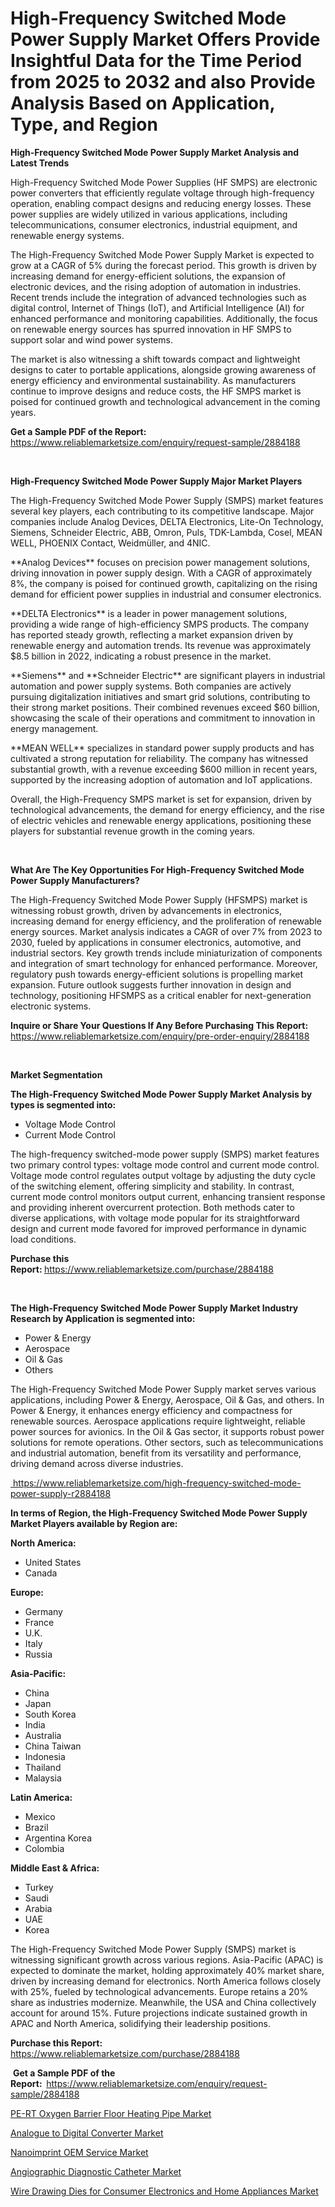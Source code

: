 <p><h1>High-Frequency Switched Mode Power Supply Market Offers Provide Insightful Data for the Time Period from 2025 to 2032 and also Provide Analysis Based on Application, Type, and Region</h1></p><p><strong>High-Frequency Switched Mode Power Supply Market Analysis and Latest Trends</strong></p>
<p><p>High-Frequency Switched Mode Power Supplies (HF SMPS) are electronic power converters that efficiently regulate voltage through high-frequency operation, enabling compact designs and reducing energy losses. These power supplies are widely utilized in various applications, including telecommunications, consumer electronics, industrial equipment, and renewable energy systems.</p><p>The High-Frequency Switched Mode Power Supply Market is expected to grow at a CAGR of 5% during the forecast period. This growth is driven by increasing demand for energy-efficient solutions, the expansion of electronic devices, and the rising adoption of automation in industries. Recent trends include the integration of advanced technologies such as digital control, Internet of Things (IoT), and Artificial Intelligence (AI) for enhanced performance and monitoring capabilities. Additionally, the focus on renewable energy sources has spurred innovation in HF SMPS to support solar and wind power systems. </p><p>The market is also witnessing a shift towards compact and lightweight designs to cater to portable applications, alongside growing awareness of energy efficiency and environmental sustainability. As manufacturers continue to improve designs and reduce costs, the HF SMPS market is poised for continued growth and technological advancement in the coming years.</p></p>
<p><strong>Get a Sample PDF of the Report:&nbsp;</strong> <a href="https://www.reliablemarketsize.com/enquiry/request-sample/2884188?utm_campaign=1133&utm_medium=2&utm_source=Github&utm_content=ia&utm_term=13032025&utm_id=high-frequency-switched-mode-power-supply">https://www.reliablemarketsize.com/enquiry/request-sample/2884188</a></p>
<p>&nbsp;</p>
<p><strong>High-Frequency Switched Mode Power Supply Major Market Players</strong></p>
<p><p>The High-Frequency Switched Mode Power Supply (SMPS) market features several key players, each contributing to its competitive landscape. Major companies include Analog Devices, DELTA Electronics, Lite-On Technology, Siemens, Schneider Electric, ABB, Omron, Puls, TDK-Lambda, Cosel, MEAN WELL, PHOENIX Contact, Weidmüller, and 4NIC. </p><p>**Analog Devices** focuses on precision power management solutions, driving innovation in power supply design. With a CAGR of approximately 8%, the company is poised for continued growth, capitalizing on the rising demand for efficient power supplies in industrial and consumer electronics.</p><p>**DELTA Electronics** is a leader in power management solutions, providing a wide range of high-efficiency SMPS products. The company has reported steady growth, reflecting a market expansion driven by renewable energy and automation trends. Its revenue was approximately $8.5 billion in 2022, indicating a robust presence in the market.</p><p>**Siemens** and **Schneider Electric** are significant players in industrial automation and power supply systems. Both companies are actively pursuing digitalization initiatives and smart grid solutions, contributing to their strong market positions. Their combined revenues exceed $60 billion, showcasing the scale of their operations and commitment to innovation in energy management.</p><p>**MEAN WELL** specializes in standard power supply products and has cultivated a strong reputation for reliability. The company has witnessed substantial growth, with a revenue exceeding $600 million in recent years, supported by the increasing adoption of automation and IoT applications.</p><p>Overall, the High-Frequency SMPS market is set for expansion, driven by technological advancements, the demand for energy efficiency, and the rise of electric vehicles and renewable energy applications, positioning these players for substantial revenue growth in the coming years.</p></p>
<p>&nbsp;</p>
<p><strong>What Are The Key Opportunities For High-Frequency Switched Mode Power Supply Manufacturers?</strong></p>
<p><p>The High-Frequency Switched Mode Power Supply (HFSMPS) market is witnessing robust growth, driven by advancements in electronics, increasing demand for energy efficiency, and the proliferation of renewable energy sources. Market analysis indicates a CAGR of over 7% from 2023 to 2030, fueled by applications in consumer electronics, automotive, and industrial sectors. Key growth trends include miniaturization of components and integration of smart technology for enhanced performance. Moreover, regulatory push towards energy-efficient solutions is propelling market expansion. Future outlook suggests further innovation in design and technology, positioning HFSMPS as a critical enabler for next-generation electronic systems.</p></p>
<p><strong>Inquire or Share Your Questions If Any Before Purchasing This Report:</strong> <a href="https://www.reliablemarketsize.com/enquiry/pre-order-enquiry/2884188?utm_campaign=1133&utm_medium=2&utm_source=Github&utm_content=ia&utm_term=13032025&utm_id=high-frequency-switched-mode-power-supply">https://www.reliablemarketsize.com/enquiry/pre-order-enquiry/2884188</a></p>
<p>&nbsp;</p>
<p><strong>Market Segmentation</strong></p>
<p><strong>The High-Frequency Switched Mode Power Supply Market Analysis by types is segmented into:</strong></p>
<p><ul><li>Voltage Mode Control</li><li>Current Mode Control</li></ul></p>
<p><p>The high-frequency switched-mode power supply (SMPS) market features two primary control types: voltage mode control and current mode control. Voltage mode control regulates output voltage by adjusting the duty cycle of the switching element, offering simplicity and stability. In contrast, current mode control monitors output current, enhancing transient response and providing inherent overcurrent protection. Both methods cater to diverse applications, with voltage mode popular for its straightforward design and current mode favored for improved performance in dynamic load conditions.</p></p>
<p><strong>Purchase this Report:&nbsp;</strong><a href="https://www.reliablemarketsize.com/purchase/2884188?utm_campaign=1133&utm_medium=2&utm_source=Github&utm_content=ia&utm_term=13032025&utm_id=high-frequency-switched-mode-power-supply">https://www.reliablemarketsize.com/purchase/2884188</a></p>
<p>&nbsp;</p>
<p><strong>The High-Frequency Switched Mode Power Supply Market Industry Research by Application is segmented into:</strong></p>
<p><ul><li>Power & Energy</li><li>Aerospace</li><li>Oil & Gas</li><li>Others</li></ul></p>
<p><p>The High-Frequency Switched Mode Power Supply market serves various applications, including Power & Energy, Aerospace, Oil & Gas, and others. In Power & Energy, it enhances energy efficiency and compactness for renewable sources. Aerospace applications require lightweight, reliable power sources for avionics. In the Oil & Gas sector, it supports robust power solutions for remote operations. Other sectors, such as telecommunications and industrial automation, benefit from its versatility and performance, driving demand across diverse industries.</p></p>
<p><a href="https://www.reliablemarketsize.com/high-frequency-switched-mode-power-supply-r2884188?utm_campaign=1133&utm_medium=2&utm_source=Github&utm_content=ia&utm_term=13032025&utm_id=high-frequency-switched-mode-power-supply">&nbsp;https://www.reliablemarketsize.com/high-frequency-switched-mode-power-supply-r2884188</a></p>
<p><strong>In terms of Region, the High-Frequency Switched Mode Power Supply Market Players available by Region are:</strong></p>
<p>
    <p> <strong> North America: </strong>
        <ul>
            <li>United States</li>
            <li>Canada</li>
        </ul>
        </p> 
    <p> <strong> Europe: </strong>
        <ul>
            <li>Germany</li>
            <li>France</li>
            <li>U.K.</li>
            <li>Italy</li>
            <li>Russia</li>
        </ul>
        </p> 
    <p> <strong> Asia-Pacific: </strong>
        <ul>
            <li>China</li>
            <li>Japan</li>
            <li>South Korea</li>
            <li>India</li>
            <li>Australia</li>
            <li>China Taiwan</li>
            <li>Indonesia</li>
            <li>Thailand</li>
            <li>Malaysia</li>
        </ul>
        </p> 
    <p> <strong> Latin America: </strong>
        <ul>
            <li>Mexico</li>
            <li>Brazil</li>
            <li>Argentina Korea</li>
            <li>Colombia</li>
        </ul>
        </p> 
    <p> <strong> Middle East & Africa: </strong>
        <ul>
            <li>Turkey</li>
            <li>Saudi</li>
            <li>Arabia</li>
            <li>UAE</li>
            <li>Korea</li>
        </ul>
    </p>
    </p>
<p><p>The High-Frequency Switched Mode Power Supply (SMPS) market is witnessing significant growth across various regions. Asia-Pacific (APAC) is expected to dominate the market, holding approximately 40% market share, driven by increasing demand for electronics. North America follows closely with 25%, fueled by technological advancements. Europe retains a 20% share as industries modernize. Meanwhile, the USA and China collectively account for around 15%. Future projections indicate sustained growth in APAC and North America, solidifying their leadership positions.</p></p>
<p><strong>Purchase this Report: </strong><a href="https://www.reliablemarketsize.com/purchase/2884188?utm_campaign=1133&utm_medium=2&utm_source=Github&utm_content=ia&utm_term=13032025&utm_id=high-frequency-switched-mode-power-supply">https://www.reliablemarketsize.com/purchase/2884188</a></p>
<p>&nbsp;<strong>Get a Sample PDF of the Report:&nbsp;&nbsp;</strong><a href="https://www.reliablemarketsize.com/enquiry/request-sample/2884188?utm_campaign=1133&utm_medium=2&utm_source=Github&utm_content=ia&utm_term=13032025&utm_id=high-frequency-switched-mode-power-supply">https://www.reliablemarketsize.com/enquiry/request-sample/2884188</a></p>
<p><strong></strong></p>
<p><p><a href="https://github.com/kelttnandan9/Market-Research-Report-List-1/blob/main/pe-rt-oxygen-barrier-floor-heating-pipe-market.md?utm_campaign=1133&utm_medium=2&utm_source=Github&utm_content=ia&utm_term=13032025&utm_id=high-frequency-switched-mode-power-supply">PE-RT Oxygen Barrier Floor Heating Pipe Market</a></p><p><a href="https://github.com/borsiflorsfa/Market-Research-Report-List-1/blob/main/analogue-to-digital-converter-market.md?utm_campaign=1133&utm_medium=2&utm_source=Github&utm_content=ia&utm_term=13032025&utm_id=high-frequency-switched-mode-power-supply">Analogue to Digital Converter Market</a></p><p><a href="https://github.com/goreabeeran/Market-Research-Report-List-1/blob/main/nanoimprint-oem-service-market.md?utm_campaign=1133&utm_medium=2&utm_source=Github&utm_content=ia&utm_term=13032025&utm_id=high-frequency-switched-mode-power-supply">Nanoimprint OEM Service Market</a></p><p><a href="https://github.com/romeoacuffap/Market-Research-Report-List-1/blob/main/angiographic-diagnostic-catheter-market.md?utm_campaign=1133&utm_medium=2&utm_source=Github&utm_content=ia&utm_term=13032025&utm_id=high-frequency-switched-mode-power-supply">Angiographic Diagnostic Catheter Market</a></p><p><a href="https://github.com/prumrupear/Market-Research-Report-List-1/blob/main/wire-drawing-dies-for-consumer-electronics-and-home-appliances-market.md?utm_campaign=1133&utm_medium=2&utm_source=Github&utm_content=ia&utm_term=13032025&utm_id=high-frequency-switched-mode-power-supply">Wire Drawing Dies for Consumer Electronics and Home Appliances Market</a></p></p>